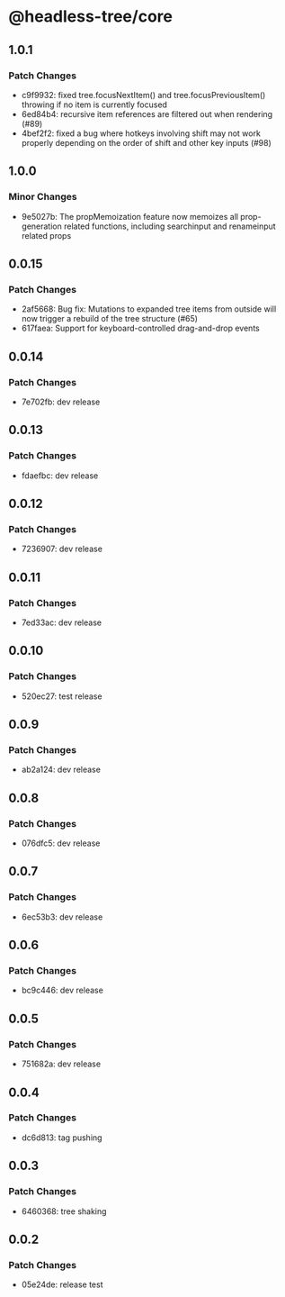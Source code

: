 # @headless-tree/core

## 1.0.1

### Patch Changes

- c9f9932: fixed tree.focusNextItem() and tree.focusPreviousItem() throwing if no item is currently focused
- 6ed84b4: recursive item references are filtered out when rendering (#89)
- 4bef2f2: fixed a bug where hotkeys involving shift may not work properly depending on the order of shift and other key inputs (#98)

## 1.0.0

### Minor Changes

- 9e5027b: The propMemoization feature now memoizes all prop-generation related functions, including searchinput and renameinput related props

## 0.0.15

### Patch Changes

- 2af5668: Bug fix: Mutations to expanded tree items from outside will now trigger a rebuild of the tree structure (#65)
- 617faea: Support for keyboard-controlled drag-and-drop events

## 0.0.14

### Patch Changes

- 7e702fb: dev release

## 0.0.13

### Patch Changes

- fdaefbc: dev release

## 0.0.12

### Patch Changes

- 7236907: dev release

## 0.0.11

### Patch Changes

- 7ed33ac: dev release

## 0.0.10

### Patch Changes

- 520ec27: test release

## 0.0.9

### Patch Changes

- ab2a124: dev release

## 0.0.8

### Patch Changes

- 076dfc5: dev release

## 0.0.7

### Patch Changes

- 6ec53b3: dev release

## 0.0.6

### Patch Changes

- bc9c446: dev release

## 0.0.5

### Patch Changes

- 751682a: dev release

## 0.0.4

### Patch Changes

- dc6d813: tag pushing

## 0.0.3

### Patch Changes

- 6460368: tree shaking

## 0.0.2

### Patch Changes

- 05e24de: release test
